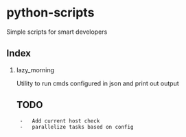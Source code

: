 # python-scripts

Simple scripts for smart developers


## Index

1. lazy_morning
    
    Utility to run cmds configured in json and print out output
    
    TODO
    ----
        -   Add current host check
        -   parallelize tasks based on config